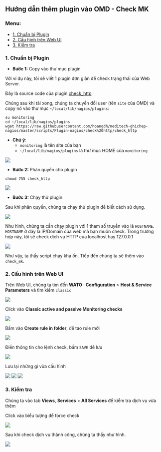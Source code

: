 ## Hướng dẫn thêm plugin vào OMD - Check MK

### Menu:

- [1. Chuẩn bị Plugin](#1)
- [2. Cấu hình trên Web UI](#2)
- [3. Kiểm tra](#3)

<a name="1" ></a>
### 1. Chuẩn bị Plugin

- **Bước 1:** Copy vào thư mục plugin

Với ví dụ này, tôi sẽ viết 1 plugin đơn giản để check trạng thái của Web Server.

Đây là source code của plugin [check_http](https://raw.githubusercontent.com/hoangdh/meditech-ghichep-nagios/master/scripts/Plugin-nagios/check%20http/check_http)


Chúng sau khi tải xong, chúng ta chuyển đổi user (tên `site` của OMD) và copy nó vào thư mục `~/local/lib/nagios/plugins`:

```
su monitoring
cd ~/local/lib/nagios/plugins
wget https://raw.githubusercontent.com/hoangdh/meditech-ghichep-nagios/master/scripts/Plugin-nagios/check%20http/check_http
``` 

- **Chú ý**:
	- `monitoring` là tên site của bạn
	- `~/local/lib/nagios/plugins` là thư mục HOME của `monitoring`

<img src="../../images/21-ap-1.png" />
	
- **Bước 2:** Phân quyền cho plugin

```
chmod 755 check_http
```

<img src="../../images/21-ap-2.png" />

- **Bước 3:** Chạy thử plugin

Sau khi phân quyền, chúng ta chạy thử plugin để biết cách sử dụng.

<img src="../../images/21-ap-3.png" />

Như hình, chúng ta cần chạy plugin với 1 tham số truyền vào là `HOSTNAME`. `HOSTNAME` ở đây là IP/Domain của web mà bạn muốn check. Trong trường hợp này, tôi sẽ check dịch vụ HTTP của localhost hay 127.0.0.1

<img src="../../images/21-ap-4.png" />

Như vậy, ta thấy script chạy khá ổn. Tiếp đến chúng ta sẽ thêm vào `check_mk`.

<a name="2" ></a>
### 2. Cấu hình trên Web UI

Trên Web UI, chúng ta tìm đến **WATO · Configuration** > **Host & Service Parameters** và tìm kiếm `classic`

<img src="../../images/21-ap-5.png" />

Click vào **Classic active and passive Monitoring checks**

<img src="../../images/21-ap-6.png" />

Bấm vào **Create rule in folder**, để tạo rule mới

<img src="../../images/21-ap-7.png" />

Điền thông tin cho lệnh check, bấm `SAVE` để lưu

<img src="../../images/21-ap-8.png" />

Lưu lại những gì vừa cấu hình

<img src="../../images/21-ap-8.png" />

<img src="../../images/21-ap-9.png" />

<img src="../../images/21-ap-10.png" />

<a name="3" ></a>
### 3. Kiểm tra

Chúng ta vào tab **Views**, **Services** > **All Services** để kiểm tra dịch vụ vừa thêm

Click vào biểu tượng để force check

<img src="../../images/21-ap-11.png" />

Sau khi check dịch vụ thành công, chúng ta thấy như hình.

<img src="../../images/21-ap-12.png" />
